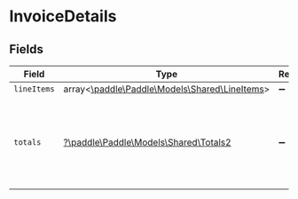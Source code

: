 # InvoiceDetails


## Fields

| Field                                                                                            | Type                                                                                             | Required                                                                                         | Description                                                                                      |
| ------------------------------------------------------------------------------------------------ | ------------------------------------------------------------------------------------------------ | ------------------------------------------------------------------------------------------------ | ------------------------------------------------------------------------------------------------ |
| `lineItems`                                                                                      | array<[\paddle\Paddle\Models\Shared\LineItems](../../models/shared/LineItems.md)>                | :heavy_minus_sign:                                                                               | N/A                                                                                              |
| `totals`                                                                                         | [?\paddle\Paddle\Models\Shared\Totals2](../../models/shared/Totals2.md)                          | :heavy_minus_sign:                                                                               | The financial breakdown of a charge in the lowest denomination of a currency (eg cents for USD). |